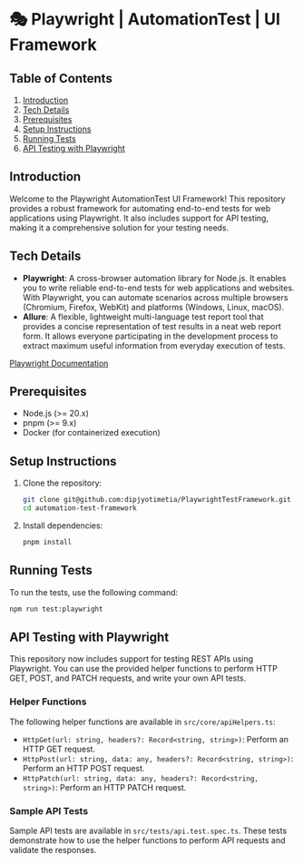 # 🎭 Playwright | AutomationTest | UI Framework

## Table of Contents

1. [Introduction](#introduction)
2. [Tech Details](#tech-details)
3. [Prerequisites](#prerequisites)
4. [Setup Instructions](#setup-instructions)
5. [Running Tests](#running-tests)
6. [API Testing with Playwright](#api-testing-with-playwright)

## Introduction

Welcome to the Playwright AutomationTest UI Framework! This repository provides a robust framework for automating end-to-end tests for web applications using Playwright. It also includes support for API testing, making it a comprehensive solution for your testing needs.

## Tech Details

- **Playwright**: A cross-browser automation library for Node.js. It enables you to write reliable end-to-end tests for web applications and websites. With Playwright, you can automate scenarios across multiple browsers (Chromium, Firefox, WebKit) and platforms (Windows, Linux, macOS).
- **Allure**: A flexible, lightweight multi-language test report tool that provides a concise representation of test results in a neat web report form. It allows everyone participating in the development process to extract maximum useful information from everyday execution of tests.

[Playwright Documentation](https://playwright.dev/)

## Prerequisites

- Node.js (>= 20.x)
- pnpm (>= 9.x)
- Docker (for containerized execution)

## Setup Instructions

1. Clone the repository:

   ```bash
   git clone git@github.com:dipjyotimetia/PlaywrightTestFramework.git
   cd automation-test-framework
   ```

2. Install dependencies:
   ```bash
   pnpm install
   ```

## Running Tests

To run the tests, use the following command:

```bash
npm run test:playwright
```

## API Testing with Playwright

This repository now includes support for testing REST APIs using Playwright. You can use the provided helper functions to perform HTTP GET, POST, and PATCH requests, and write your own API tests.

### Helper Functions

The following helper functions are available in `src/core/apiHelpers.ts`:

- `HttpGet(url: string, headers?: Record<string, string>)`: Perform an HTTP GET request.
- `HttpPost(url: string, data: any, headers?: Record<string, string>)`: Perform an HTTP POST request.
- `HttpPatch(url: string, data: any, headers?: Record<string, string>)`: Perform an HTTP PATCH request.

### Sample API Tests

Sample API tests are available in `src/tests/api.test.spec.ts`. These tests demonstrate how to use the helper functions to perform API requests and validate the responses.
